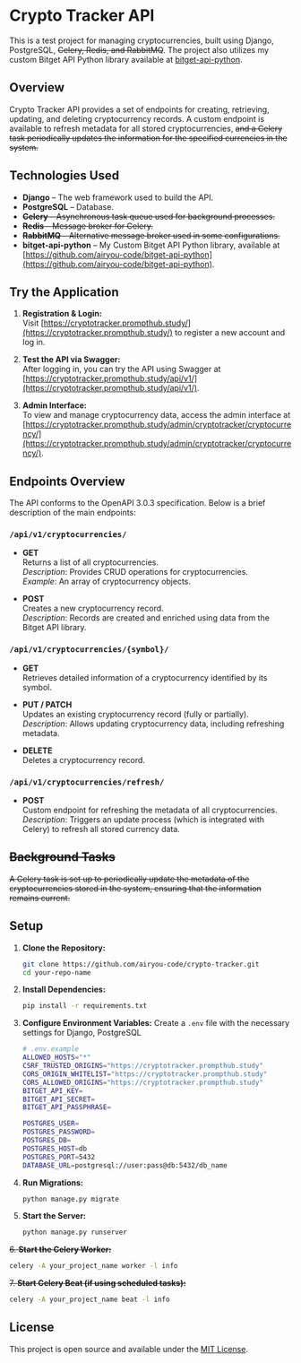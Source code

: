 # Crypto Tracker API

This is a test project for managing cryptocurrencies, built using Django, PostgreSQL, ~~Celery, Redis, and RabbitMQ~~. The project also utilizes my custom Bitget API Python library available at [bitget-api-python](https://github.com/airyou-code/bitget-api-python).

## Overview

Crypto Tracker API provides a set of endpoints for creating, retrieving, updating, and deleting cryptocurrency records. A custom endpoint is available to refresh metadata for all stored cryptocurrencies,
~~and a Celery task periodically updates the information for the specified currencies in the system.~~

## Technologies Used

- **Django** – The web framework used to build the API.
- **PostgreSQL** – Database.
- ~~**Celery** – Asynchronous task queue used for background processes.~~
- ~~**Redis** – Message broker for Celery.~~
- ~~**RabbitMQ** – Alternative message broker used in some configurations.~~
- **bitget-api-python** – My Custom Bitget API Python library, available at [https://github.com/airyou-code/bitget-api-python](https://github.com/airyou-code/bitget-api-python).

## Try the Application

1. **Registration & Login:**  
   Visit [https://cryptotracker.prompthub.study/](https://cryptotracker.prompthub.study/) to register a new account and log in.

2. **Test the API via Swagger:**  
   After logging in, you can try the API using Swagger at [https://cryptotracker.prompthub.study/api/v1/](https://cryptotracker.prompthub.study/api/v1/).

3. **Admin Interface:**  
   To view and manage cryptocurrency data, access the admin interface at [https://cryptotracker.prompthub.study/admin/cryptotracker/cryptocurrency/](https://cryptotracker.prompthub.study/admin/cryptotracker/cryptocurrency/).


## Endpoints Overview

The API conforms to the OpenAPI 3.0.3 specification. Below is a brief description of the main endpoints:

### `/api/v1/cryptocurrencies/`

- **GET**  
  Returns a list of all cryptocurrencies.  
  *Description*: Provides CRUD operations for cryptocurrencies.  
  *Example*: An array of cryptocurrency objects.

- **POST**  
  Creates a new cryptocurrency record.  
  *Description*: Records are created and enriched using data from the Bitget API library.

### `/api/v1/cryptocurrencies/{symbol}/`

- **GET**  
  Retrieves detailed information of a cryptocurrency identified by its symbol.

- **PUT / PATCH**  
  Updates an existing cryptocurrency record (fully or partially).  
  *Description*: Allows updating cryptocurrency data, including refreshing metadata.

- **DELETE**  
  Deletes a cryptocurrency record.

### `/api/v1/cryptocurrencies/refresh/`

- **POST**  
  Custom endpoint for refreshing the metadata of all cryptocurrencies.  
  *Description*: Triggers an update process (which is integrated with Celery) to refresh all stored currency data.

## ~~Background Tasks~~

~~A Celery task is set up to periodically update the metadata of the cryptocurrencies stored in the system, ensuring that the information remains current.~~

## Setup

1. **Clone the Repository:**
   ```bash
   git clone https://github.com/airyou-code/crypto-tracker.git
   cd your-repo-name
   ```

2. **Install Dependencies:**
   ```bash
   pip install -r requirements.txt
   ```

3. **Configure Environment Variables:**
   Create a `.env` file with the necessary settings for Django, PostgreSQL
   ```bash
   # .env.example
   ALLOWED_HOSTS="*"
   CSRF_TRUSTED_ORIGINS="https://cryptotracker.prompthub.study"
   CORS_ORIGIN_WHITELIST="https://cryptotracker.prompthub.study"
   CORS_ALLOWED_ORIGINS="https://cryptotracker.prompthub.study"
   BITGET_API_KEY=
   BITGET_API_SECRET=
   BITGET_API_PASSPHRASE=

   POSTGRES_USER=
   POSTGRES_PASSWORD=
   POSTGRES_DB=
   POSTGRES_HOST=db
   POSTGRES_PORT=5432
   DATABASE_URL=postgresql://user:pass@db:5432/db_name
   ```

4. **Run Migrations:**
   ```bash
   python manage.py migrate
   ```

5. **Start the Server:**
   ```bash
   python manage.py runserver
   ```

~~6. **Start the Celery Worker:**~~
   ```bash
   celery -A your_project_name worker -l info
   ```

~~7. **Start Celery Beat (if using scheduled tasks):**~~
   ```bash
   celery -A your_project_name beat -l info
   ```

## License

This project is open source and available under the [MIT License](LICENSE).
